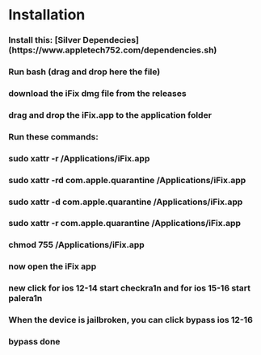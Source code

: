 # Installation

<h3 align"center">Install this: [Silver Dependecies](https://www.appletech752.com/dependencies.sh)
<h3 align"center">Run bash (drag and drop here the file)
<h3 align"center"><h3 align"center"><h3 align"center"><h3 align"center"><h3 align"center"><h3 align"center"><h3 align"center"><h3 align"center">download the iFix dmg file from the releases
<h3 align"center"><h3 align"center"><h3 align"center"><h3 align"center"><h3 align"center"><h3 align"center"><h3 align"center">drag and drop the iFix.app to the application folder
<h3 align"center"><h3 align"center"><h3 align"center"><h3 align"center"><h3 align"center"><h3 align"center">Run these commands:
<h3 align"center"><h3 align"center"><h3 align"center"><h3 align"center"><h3 align"center">sudo xattr -r /Applications/iFix.app
<h3 align"center"><h3 align"center"><h3 align"center"><h3 align"center">sudo xattr -rd com.apple.quarantine /Applications/iFix.app
<h3 align"center"><h3 align"center"><h3 align"center">sudo xattr -d com.apple.quarantine /Applications/iFix.app
<h3 align"center"><h3 align"center">sudo xattr -r com.apple.quarantine /Applications/iFix.app
<h3 align"center">chmod 755 /Applications/iFix.app
<h3 align"center">now open the iFix app
<h3 align"center">new click for ios 12-14 start checkra1n and for ios 15-16 start palera1n
<h3 align"center">When the device is jailbroken, you can click bypass ios 12-16 
<h3 align"center">bypass done
